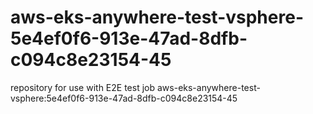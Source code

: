 # aws-eks-anywhere-test-vsphere-5e4ef0f6-913e-47ad-8dfb-c094c8e23154-45
repository for use with E2E test job aws-eks-anywhere-test-vsphere:5e4ef0f6-913e-47ad-8dfb-c094c8e23154-45
